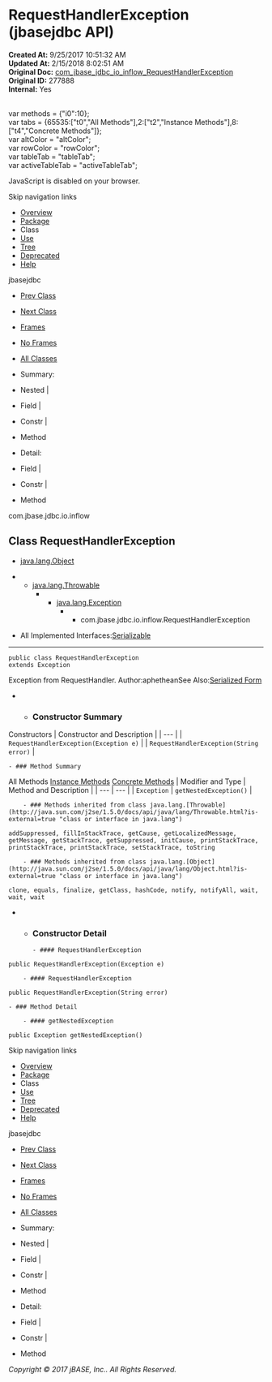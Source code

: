 # RequestHandlerException (jbasejdbc   API)

**Created At:** 9/25/2017 10:51:32 AM  
**Updated At:** 2/15/2018 8:02:51 AM  
**Original Doc:** [com_jbase_jdbc_io_inflow_RequestHandlerException](https://docs.jbase.com/39238-inflow/com_jbase_jdbc_io_inflow_RequestHandlerException)  
**Original ID:** 277888  
**Internal:** Yes  

<!--<br>    try {<br>        if (location.href.indexOf('is-external=true') == -1) {<br>            parent.document.title="RequestHandlerException (jbasejdbc   API)";<br>        }<br>    }<br>    catch(err) {<br>    }<br>//--><br>var methods = {"i0":10};<br>var tabs = {65535:["t0","All Methods"],2:["t2","Instance Methods"],8:["t4","Concrete Methods"]};<br>var altColor = "altColor";<br>var rowColor = "rowColor";<br>var tableTab = "tableTab";<br>var activeTableTab = "activeTableTab";
JavaScript is disabled on your browser.

Skip navigation links

- [Overview](../../../../../overview-summary.html)
- [Package](./../com.jbase.jdbc.io.inflow-%28jbasejdbc---api%29)
- Class
- [Use](./../class-use/uses-of-class-com.jbase.jdbc.io.inflow.requesthandlerexception-%28jbasejdbc---api%29)
- [Tree](./../com.jbase.jdbc.io.inflow-class-hierarchy-%28jbasejdbc---api%29)
- [Deprecated](../../../../../deprecated-list.html)
- [Help](../../../../../help-doc.html)


jbasejdbc <br>

- [Prev Class](./../requesthandler-%28jbasejdbc---api%29 "interface in com.jbase.jdbc.io.inflow")
- [Next Class](./../requestlistenerservice-%28jbasejdbc---api%29 "class in com.jbase.jdbc.io.inflow")


- [Frames](./.)
- [No Frames](./.)


- [All Classes](../../../../../allclasses-noframe.html)


<!--<br>  allClassesLink = document.getElementById("allclasses\_navbar\_top");<br>  if(window==top) {<br>    allClassesLink.style.display = "block";<br>  }<br>  else {<br>    allClassesLink.style.display = "none";<br>  }<br>  //-->

- Summary:
- Nested |
- Field |
- Constr |
- Method


- Detail:
- Field |
- Constr |
- Method

com.jbase.jdbc.io.inflow

## Class RequestHandlerException

- [java.lang.Object](http://java.sun.com/j2se/1.5.0/docs/api/java/lang/Object.html?is-external=true "class or interface in java.lang")
- - [java.lang.Throwable](http://java.sun.com/j2se/1.5.0/docs/api/java/lang/Throwable.html?is-external=true "class or interface in java.lang")
    - - [java.lang.Exception](http://java.sun.com/j2se/1.5.0/docs/api/java/lang/Exception.html?is-external=true "class or interface in java.lang")
        - - com.jbase.jdbc.io.inflow.RequestHandlerException


- All Implemented Interfaces:[Serializable](http://java.sun.com/j2se/1.5.0/docs/api/java/io/Serializable.html?is-external=true "class or interface in java.io")
* * *


```
public class RequestHandlerException
extends Exception
```

Exception from RequestHandler.
Author:aphetheanSee Also:[Serialized Form](./../../../../jrcs/serialized-form#com.jbase.jdbc.io.inflow)

- - ### Constructor Summary


Constructors | Constructor and Description |
| --- |
| `RequestHandlerException(Exception e)`  |
| `RequestHandlerException(String error)`  |


    - ### Method Summary


All Methods [Instance Methods](javascript:show%282%29;) [Concrete Methods](javascript:show%288%29;) | Modifier and Type | Method and Description |
| --- | --- |
| `Exception` | `getNestedException()`  |


        - ### Methods inherited from class java.lang.[Throwable](http://java.sun.com/j2se/1.5.0/docs/api/java/lang/Throwable.html?is-external=true "class or interface in java.lang")
`addSuppressed, fillInStackTrace, getCause, getLocalizedMessage, getMessage, getStackTrace, getSuppressed, initCause, printStackTrace, printStackTrace, printStackTrace, setStackTrace, toString`


        - ### Methods inherited from class java.lang.[Object](http://java.sun.com/j2se/1.5.0/docs/api/java/lang/Object.html?is-external=true "class or interface in java.lang")
`clone, equals, finalize, getClass, hashCode, notify, notifyAll, wait, wait, wait`

- - ### Constructor Detail

        - #### RequestHandlerException

```
public RequestHandlerException(Exception e)
```


        - #### RequestHandlerException

```
public RequestHandlerException(String error)
```


    - ### Method Detail

        - #### getNestedException

```
public Exception getNestedException()
```

Skip navigation links

- [Overview](../../../../../overview-summary.html)
- [Package](./../com.jbase.jdbc.io.inflow-%28jbasejdbc---api%29)
- Class
- [Use](./../class-use/uses-of-class-com.jbase.jdbc.io.inflow.requesthandlerexception-%28jbasejdbc---api%29)
- [Tree](./../com.jbase.jdbc.io.inflow-class-hierarchy-%28jbasejdbc---api%29)
- [Deprecated](../../../../../deprecated-list.html)
- [Help](../../../../../help-doc.html)


jbasejdbc <br>

- [Prev Class](./../requesthandler-%28jbasejdbc---api%29 "interface in com.jbase.jdbc.io.inflow")
- [Next Class](./../requestlistenerservice-%28jbasejdbc---api%29 "class in com.jbase.jdbc.io.inflow")


- [Frames](./.)
- [No Frames](./.)


- [All Classes](../../../../../allclasses-noframe.html)


<!--<br>  allClassesLink = document.getElementById("allclasses\_navbar\_bottom");<br>  if(window==top) {<br>    allClassesLink.style.display = "block";<br>  }<br>  else {<br>    allClassesLink.style.display = "none";<br>  }<br>  //-->

- Summary:
- Nested |
- Field |
- Constr |
- Method


- Detail:
- Field |
- Constr |
- Method

*Copyright © 2017 jBASE, Inc.. All Rights Reserved.*
